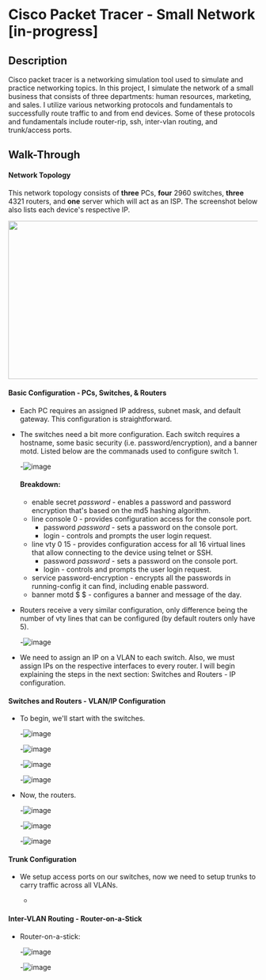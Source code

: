 # Cisco Packet Tracer - Small Network [in-progress]

## Description

Cisco packet tracer is a networking simulation tool used to simulate and practice networking topics. In this project, I simulate the network of a small business that consists of three departments: human resources, marketing, and sales. I utilize various networking protocols and fundamentals to successfully route traffic
to and from end devices. Some of these protocols and fundamentals include router-rip, ssh, inter-vlan routing, and trunk/access ports.

## Walk-Through

#### Network Topology
This network topology consists of **three** PCs, **four** 2960 switches, **three** 4321 routers, and **one** server which will act as an ISP. The screenshot below also lists each device's respective IP.

<img src="https://user-images.githubusercontent.com/118637783/203377792-12c5ea71-f9f6-4898-8a15-f0e2213584aa.png" width="620" height="320">

#### Basic Configuration - PCs, Switches, & Routers

- Each PC requires an assigned IP address, subnet mask, and default gateway. This configuration is straightforward.

- The switches need a bit more configuration. Each switch requires a hostname, some basic security (i.e. password/encryption), and a banner motd. Listed below are the commanads used to configure switch 1. 

  -![image](https://user-images.githubusercontent.com/118637783/203398716-5ed29926-16b6-44af-b16c-d3137bca3cac.png)
   #### Breakdown:
   - enable secret _password_ - enables a password and password encryption that's based on the md5 hashing algorithm.
   - line console 0 - provides configuration access for the console port.
     - password _password_ - sets a password on the console port.
     - login - controls and prompts the user login request.
   - line vty 0 15 - provides configuration access for all 16 virtual lines that allow connecting to the device using telnet or SSH.
     - password _password_ - sets a password on the console port.
     - login - controls and prompts the user login request.
   - service password-encryption - encrypts all the passwords in running-config it can find, including enable password.
   - banner motd $ $ - configures a banner and message of the day.

- Routers receive a very similar configuration, only difference being the number of vty lines that can be configured (by default routers only have 5).
  
  -![image](https://user-images.githubusercontent.com/118637783/203839577-b89e975d-6def-4ba0-b984-9c6e956728f4.png)

- We need to assign an IP on a VLAN to each switch. Also, we must assign IPs on the respective interfaces to every router. I will begin explaining the steps in the next section: Switches and Routers - IP configuration.

#### Switches and Routers - VLAN/IP Configuration

- To begin, we'll start with the switches.

  -![image](https://user-images.githubusercontent.com/118637783/203892484-b5e2de4d-34a1-43c7-a388-a2585e14edc3.png)
  
  -![image](https://user-images.githubusercontent.com/118637783/204661881-a7925171-c8c9-4ccd-8a7b-ecdf3a613d9c.png)
  
  -![image](https://user-images.githubusercontent.com/118637783/204662189-c233280b-f8e7-435e-ab0f-e379153b869c.png)
  
  -![image](https://user-images.githubusercontent.com/118637783/204671079-30f57c87-55fe-4050-90a2-7dab246f0353.png)

- Now, the routers.

  -![image](https://user-images.githubusercontent.com/118637783/204663361-5b3650eb-c601-47b8-b845-dcc5877dd125.png)
  
  -![image](https://user-images.githubusercontent.com/118637783/204663989-7116a93d-0391-4a57-b2ad-c0ad38b95c9c.png)
  
  -![image](https://user-images.githubusercontent.com/118637783/204670015-d6843b7d-126d-4896-8aa9-f11cf352dd46.png)
 
 
#### Trunk Configuration

- We setup access ports on our switches, now we need to setup trunks to carry traffic across all VLANs.

  -




#### Inter-VLAN Routing - Router-on-a-Stick

- Router-on-a-stick:

  -![image](https://user-images.githubusercontent.com/118637783/204670908-3f412a99-154a-44e8-b685-a23748459516.png)
  
  -![image](https://user-images.githubusercontent.com/118637783/204671790-32bd7a9f-4ed5-4f96-bcd5-495cab41abd1.png)






